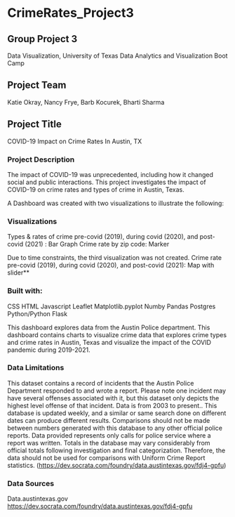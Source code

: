 # CrimeRates_Project3

## Group Project 3 
Data Visualization, University of Texas Data Analytics and  Visualization Boot Camp

## Project Team
Katie Okray, Nancy Frye, Barb Kocurek, Bharti Sharma

## Project Title 
COVID-19 Impact on Crime Rates In Austin, TX


### Project Description
The impact of COVID-19  was unprecedented, including how it changed social and public interactions.  This project  investigates the impact of COVID-19 on crime rates and types of crime in Austin, Texas.

A Dashboard was created with two visualizations to illustrate the following:

### Visualizations
Types & rates of crime pre-covid (2019), during covid (2020), and post-covid (2021) : Bar Graph
Crime rate by zip code: Marker

Due to time constraints, the third visualization was not created.
Crime rate pre-covid (2019), during covid (2020), and post-covid (2021): Map with slider**

### Built with: 
CSS
HTML 
Javascript
Leaflet 
Matplotlib.pyplot
Numby
Pandas 
Postgres
Python/Python Flask

This dashboard explores data  from the Austin Police department. This dashboard contains charts to visualize crime data that explores crime types and crime rates in Austin, Texas and visualize the impact of the COVID pandemic during 2019-2021.


### Data Limitations
This dataset contains a record of incidents that the Austin Police Department responded to and wrote a report. Please note one incident may have several offenses associated with it, but this dataset only depicts the highest level offense of that incident. Data is from 2003 to present.. This database is updated weekly, and a similar or same search done on different dates can produce different results. Comparisons should not be made between numbers generated with this database to any other official police reports. Data provided represents only calls for police service where a report was written. Totals in the database may vary considerably from official totals following investigation and final categorization. Therefore, the data should not be used for comparisons with Uniform Crime Report statistics. (https://dev.socrata.com/foundry/data.austintexas.gov/fdj4-gpfu)

### Data Sources
Data.austintexas.gov
https://dev.socrata.com/foundry/data.austintexas.gov/fdj4-gpfu 
